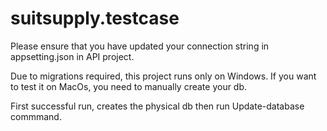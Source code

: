 # suitsupply.testcase

Please ensure that you have updated your connection string in appsetting.json in API project.


Due to migrations required, this project runs only on Windows. If you want to test it on MacOs, you need to manually create your db.


First successful run, creates the physical db then run Update-database commmand.
